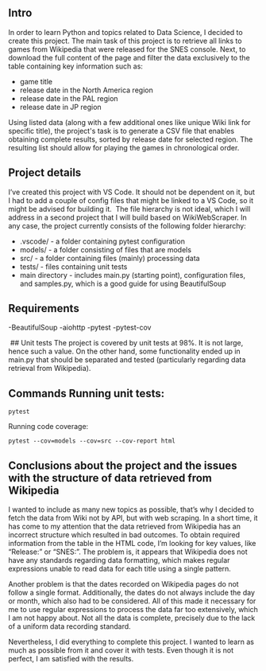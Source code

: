 ## Intro 
In order to learn Python and topics related to Data Science, I decided to create this project. The main task of this project is to retrieve all links to games from Wikipedia that 
were released for the SNES console. Next, to download the full content of the page and filter the data exclusively to the table containing key information such as:
* game title
* release date in the North America region
* release date in the PAL region
* release date in JP region

Using listed data (along with a few additional ones like unique Wiki link for specific title), the project's task is to generate a CSV file that enables obtaining complete results, 
sorted by release date for selected region. The resulting list should allow for playing the games in chronological order.

## Project details
I’ve created this project with VS Code. It should not be dependent on it, but I had to add a couple of config files that might be linked to a VS Code, so it might be advised for 
building it.  The file hierarchy is not ideal, which I will address in a second project that I will build based on WikiWebScraper. In any case, the project currently consists of the
following folder hierarchy:
- .vscode/ - a folder containing pytest configuration
- models/ - a folder consisting of files that are models
- src/ - a folder containing files (mainly) processing data
- tests/ - files containing unit tests
- main directory -  includes main.py (starting point), configuration files, and samples.py, which is a good guide for using BeautifulSoup

## Requirements
-BeautifulSoup
-aiohttp
-pytest
-pytest-cov

 ## Unit tests
The project is covered by unit tests at 98%. It is not large, hence such a value. On the other hand, some functionality ended up in main.py that should be separated and 
tested (particularly regarding data retrieval from Wikipedia). 
 
## Commands Running unit tests:
```
pytest
```

Running code coverage:
```
pytest --cov=models --cov=src --cov-report html
```

## Conclusions about the project and the issues with the structure of data retrieved from Wikipedia
I wanted to include as many new topics as possible, that’s why I decided to fetch the data from Wiki not by API, but with web scraping. In a short time, it has come to my attention 
that the data retrieved from Wikipedia has an incorrect structure which resulted in bad outcomes. To obtain required information from the table in the HTML code, I’m looking for key 
values, like “Release:” or “SNES:”. The problem is, it appears that Wikipedia does not have any standards regarding data formatting, which makes regular expressions unable to read 
data for each title using a single pattern. 

Another problem is that the dates recorded on Wikipedia pages do not follow a single format. Additionally, the dates do not always include the day or month, which also had to be considered. 
All of this made it necessary for me to use regular expressions to process the data far too extensively, which I am not happy about. Not all the data is complete, precisely due to the lack 
of a uniform data recording standard.

Nevertheless, I did everything to complete this project. I wanted to learn as much as possible from it and cover it with tests. Even though it is not perfect, I am satisfied with the results.
